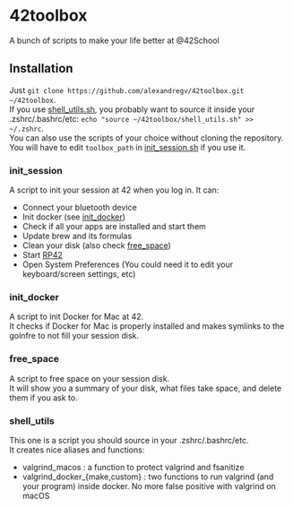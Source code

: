# 42toolbox
A bunch of scripts to make your life better at @42School

## Installation
Just `git clone https://github.com/alexandregv/42toolbox.git ~/42toolbox`.  
If you use [shell_utils.sh](#shell_utils), you probably want to source it inside your .zshrc/.bashrc/etc: `echo "source ~/42toolbox/shell_utils.sh" >> ~/.zshrc`.  
You can also use the scripts of your choice without cloning the repository. You will have to edit `toolbox_path` in [init_session.sh](https://github.com/alexandregv/42toolbox/blob/master/init_session.sh#L22) if you use it.

### init_session
A script to init your session at 42 when you log in. It can:
- Connect your bluetooth device
- Init docker (see [init_docker](#init_docker))
- Check if all your apps are installed and start them
- Update brew and its formulas
- Clean your disk (also check [free_space](#free_space))
- Start [RP42](https://github.com/alexandregv/RP42)
- Open System Preferences (You could need it to edit your keyboard/screen settings, etc)

### init_docker
A script to init Docker for Mac at 42.  
It checks if Docker for Mac is properly installed and makes symlinks to the goinfre to not fill your session disk.

### free_space
A script to free space on your session disk.  
It will show you a summary of your disk, what files take space, and delete them if you ask to.

### shell_utils
This one is a script you should source in your .zshrc/.bashrc/etc.  
It creates nice aliases and functions:
- valgrind_macos : a function to protect valgrind and fsanitize
- valgrind_docker_{make,custom} : two functions to run valgrind (and your program) inside docker. No more false positive with valgrind on macOS

